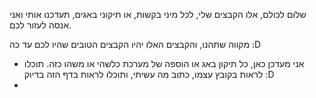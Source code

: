 שלום לכולם, אלו הקבצים שלי, לכל מיני בקשות, או תיקוני באגים, תעדכנו אותי ואני אנסה לעזור לכם.

מקווה שתהנו, והקבצים האלו יהיו הקבצים הטובים שהיו לכם עד כה :D

* אני מעדכן כאן, כל תיקון באג או הוספה של מערכת כלשהי או משהו כזה. תוכלו לראות בקובץ עצמו, כתוב מה עשיתי, ותוכלו לראות בדף הזה בדיוק :D
* 
